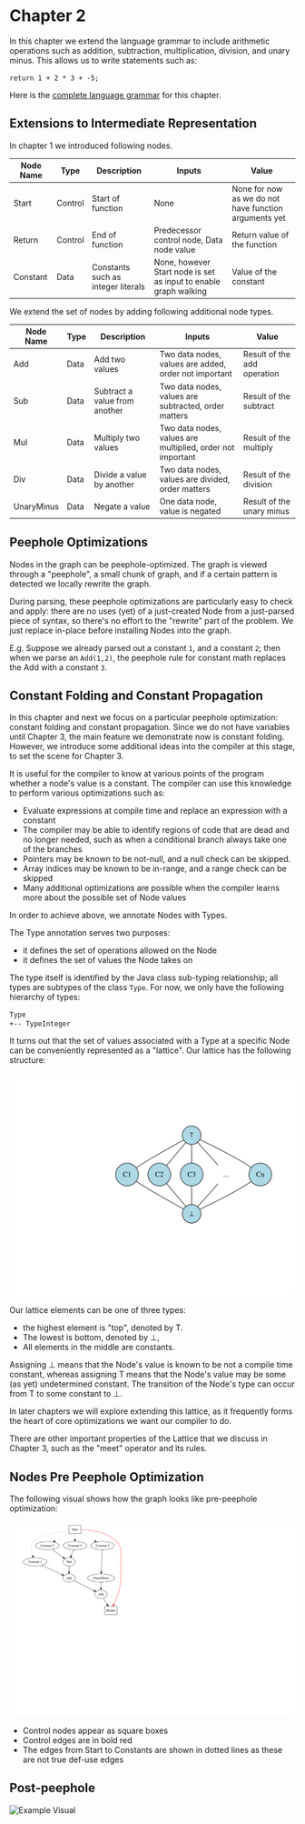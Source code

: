 # Chapter 2

In this chapter we extend the language grammar to include arithmetic operations such as addition, subtraction,
multiplication, division, and unary minus. This allows us to write statements such as:

```
return 1 + 2 * 3 + -5;
```

Here is the [complete language grammar](docs/02-grammar.md) for this chapter. 

## Extensions to Intermediate Representation

In chapter 1 we introduced following nodes.

| Node Name | Type    | Description                        | Inputs                                                           | Value                                                 |
|-----------|---------|------------------------------------|------------------------------------------------------------------|-------------------------------------------------------|
| Start     | Control | Start of function                  | None                                                             | None for now as we do not have function arguments yet |
| Return    | Control | End of function                    | Predecessor control node, Data node value                        | Return value of the function                          |
| Constant  | Data    | Constants such as integer literals | None, however Start node is set as input to enable graph walking | Value of the constant                                 |

We extend the set of nodes by adding following additional node types.

| Node Name  | Type | Description                   | Inputs                                                     | Value                       |
|------------|------|-------------------------------|------------------------------------------------------------|-----------------------------|
| Add        | Data | Add two values                | Two data nodes, values are added, order not important      | Result of the add operation |
| Sub        | Data | Subtract a value from another | Two data nodes, values are subtracted, order matters       | Result of the subtract      |
| Mul        | Data | Multiply two values           | Two data nodes, values are multiplied, order not important | Result of the multiply      |
| Div        | Data | Divide a value by another     | Two data nodes, values are divided, order matters          | Result of the division      |
| UnaryMinus | Data | Negate a value                | One data node, value is negated                            | Result of the unary minus   |

## Peephole Optimizations

Nodes in the graph can be peephole-optimized.  The graph is viewed through a
"peephole", a small chunk of graph, and if a certain pattern is detected we
locally rewrite the graph.

During parsing, these peephole optimizations are particularly easy to check and
apply: there are no uses (yet) of a just-created Node from a just-parsed piece
of syntax, so there's no effort to the "rewrite" part of the problem. We just
replace in-place before installing Nodes into the graph.

E.g. Suppose we already parsed out a constant `1`, and a constant `2`; then when we
parse an `Add(1,2)`, the peephole rule for constant math replaces the Add with a
constant `3`.

## Constant Folding and Constant Propagation

In this chapter and next we focus on a particular peephole optimization:
constant folding and constant propagation.  Since we do not have variables
until Chapter 3, the main feature we demonstrate now is constant folding.
However, we introduce some additional ideas into the compiler at this stage, to
set the scene for Chapter 3.

It is useful for the compiler to know at various points of the program whether
a node's value is a constant. The compiler can use this knowledge to perform various
optimizations such as:

* Evaluate expressions at compile time and replace an expression with a constant
* The compiler may be able to identify regions of code that are dead and no
  longer needed, such as when a conditional branch always take one of the
  branches
* Pointers may be known to be not-null, and a null check can be skipped.
* Array indices may be known to be in-range, and a range check can be skipped
* Many additional optimizations are possible when the compiler learns more
  about the possible set of Node values

In order to achieve above, we annotate Nodes with Types.

The Type annotation serves two purposes:

* it defines the set of operations allowed on the Node
* it defines the set of values the Node takes on

The type itself is identified by the Java class sub-typing relationship; all types are subtypes of
the class `Type`. For now, we only have the following hierarchy of types:

```
Type
+-- TypeInteger
```

It turns out that the set of values associated with a Type at a specific Node
can be conveniently represented as a "lattice". Our lattice has the following
structure:

![Lattice](./docs/02-lattice.svg)

Our lattice elements can be one of three types:

* the highest element is "top", denoted by T.
* The lowest is bottom, denoted by ⊥,
* All elements in the middle are constants.

Assigning ⊥ means that the Node's value is known to be not a compile time
constant, whereas assigning T means that the Node's value may be some (as yet)
undetermined constant.  The transition of the Node's type can occur from T to
some constant to ⊥.

In later chapters we will explore extending this lattice, as it frequently
forms the heart of core optimizations we want our compiler to do.

There are other important properties of the Lattice that we discuss in Chapter
3, such as the "meet" operator and its rules.


## Nodes Pre Peephole Optimization

The following visual shows how the graph looks like pre-peephole optimization:

![Example Visual](./docs/02-pre-peephole-ex1.svg)

* Control nodes appear as square boxes
* Control edges are in bold red
* The edges from Start to Constants are shown in dotted lines as these are not true def-use edges

## Post-peephole

![Example Visual](/docs/02-post-peephole-ex1.svg)
